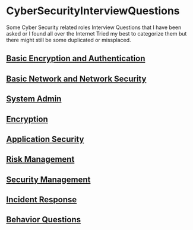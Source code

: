 # CyberSecurityInterviewQuestions
Some Cyber Security related roles Interview Questions that I have been asked or I found all over the Internet
Tried my best to categorize them but there might still be some duplicated or missplaced.

## [Basic Encryption and Authentication](BasicEncryptionAndAuthentication.md)

## [Basic Network and Network Security](BasicNetworkAndNetworkSecurity.md)

## [System Admin](SystemAdmin.md)

## [Encryption](Encryption.md)

## [Application Security](ApplicationSecurity.md)

## [Risk Management ](RiskManagement.md)

## [Security Management](SecurityManagement.md)

## [Incident Response](IncidentResponse.md)

## [Behavior Questions](BehaviorQuestion.md)
